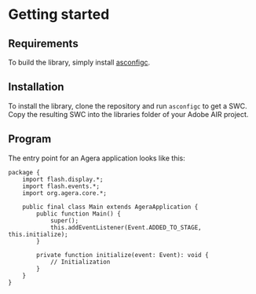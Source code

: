 # Getting started

## Requirements

To build the library, simply install [asconfigc](https://github.com/BowlerHatLLC/asconfigc).

## Installation

To install the library, clone the repository and run `asconfigc` to get a SWC. Copy the resulting SWC into the libraries folder of your Adobe AIR project.

## Program

The entry point for an Agera application looks like this:

```as3
package {
    import flash.display.*;
    import flash.events.*;
    import org.agera.core.*;

    public final class Main extends AgeraApplication {
        public function Main() {
            super();
            this.addEventListener(Event.ADDED_TO_STAGE, this.initialize);
        }

        private function initialize(event: Event): void {
            // Initialization
        }
    }
}
```
